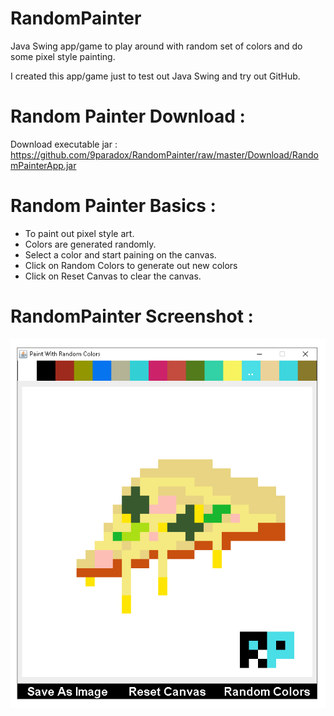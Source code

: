 # RandomPainter
Java Swing app/game to play around with random set of colors and do some pixel style painting.

I created this app/game just to test out Java Swing and try out GitHub.

# Random Painter Download :
Download executable jar : https://github.com/9paradox/RandomPainter/raw/master/Download/RandomPainterApp.jar

# Random Painter Basics :
- To paint out pixel style art.
- Colors are generated randomly.
- Select a color and start paining on the canvas.
- Click on Random Colors to generate out new colors
- Click on Reset Canvas to clear the canvas.

# RandomPainter Screenshot : 
![Alt text](RandomPaint/RP.PNG?raw=true "RandomPainter")

